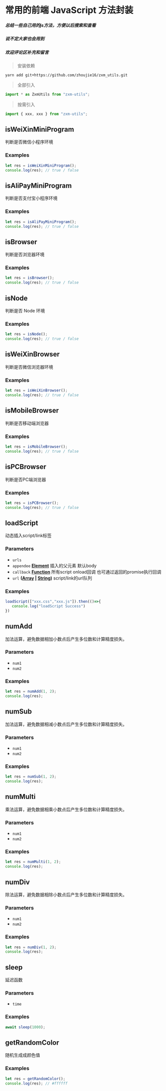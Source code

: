 # 常用的前端 JavaScript 方法封装
##### 总结一些自己用的js方法，方便以后搜索和查看
##### 说不定大家也会用到
##### 欢迎评论区补充和留言

> 安装依赖

```shell
yarn add git+https://github.com/zhoujie16/zxm_utils.git
```

> 全部引入

```js
import * as ZxmUtils from "zxm-utils";
```

> 按需引入

```js
import { xxx, xxx } from "zxm-utils";
```
<!-- Generated by documentation.js. Update this documentation by updating the source code. -->

## isWeiXinMiniProgram

判断是否微信小程序环境

### Examples

```javascript
let res = isWeiXinMiniProgram();
console.log(res); // true / false
```

## isAliPayMiniProgram

判断是否支付宝小程序环境

### Examples

```javascript
let res = isAliPayMiniProgram();
console.log(res); // true / false
```

## isBrowser

判断是否浏览器环境

### Examples

```javascript
let res = isBrowser();
console.log(res); // true / false
```

## isNode

判断是否 Node 环境

### Examples

```javascript
let res = isNode();
console.log(res); // true / false
```

## isWeiXinBrowser

判断是否微信浏览器环境

### Examples

```javascript
let res = isWeiXinBrowser();
console.log(res); // true / false
```

## isMobileBrowser

判断是否移动端浏览器

### Examples

```javascript
let res = isMobileBrowser();
console.log(res); // true / false
```

## isPCBrowser

判断是否PC端浏览器

### Examples

```javascript
let res = isPCBrowser();
console.log(res); // true / false
```

## loadScript

动态插入script/link标签

### Parameters

*   `urls`  
*   `appendee` **[Element][1]** 插入的父元素 默认body
*   `callback` **[Function][2]** 所有script onload回调 也可通过返回的promise执行回调
*   `url` **([Array][3] | [String][4])** script/link的url队列

### Examples

```javascript
loadScript(["xxx.css","xxx.js"]).then(()=>{
   console.log("loadScript Success")
})
```

## numAdd

加法运算，避免数据相加小数点后产生多位数和计算精度损失。

### Parameters

*   `num1`  
*   `num2`  

### Examples

```javascript
let res = numAdd(1, 2);
console.log(res);
```

## numSub

加法运算，避免数据相减小数点后产生多位数和计算精度损失。

### Parameters

*   `num1`  
*   `num2`  

### Examples

```javascript
let res = numSub(1, 2);
console.log(res);
```

## numMulti

乘法运算，避免数据相乘小数点后产生多位数和计算精度损失。

### Parameters

*   `num1`  
*   `num2`  

### Examples

```javascript
let res = numMulti(1, 2);
console.log(res);
```

## numDiv

除法运算，避免数据相除小数点后产生多位数和计算精度损失。

### Parameters

*   `num1`  
*   `num2`  

### Examples

```javascript
let res = numDiv(1, 2);
console.log(res);
```

## sleep

延迟函数

### Parameters

*   `time`  

### Examples

```javascript
await sleep(1000);
```

## getRandomColor

随机生成成颜色值

### Examples

```javascript
let res = getRandomColor();
console.log(res); // #ffffff
```

[1]: https://developer.mozilla.org/docs/Web/API/Element

[2]: https://developer.mozilla.org/docs/Web/JavaScript/Reference/Statements/function

[3]: https://developer.mozilla.org/docs/Web/JavaScript/Reference/Global_Objects/Array

[4]: https://developer.mozilla.org/docs/Web/JavaScript/Reference/Global_Objects/String
